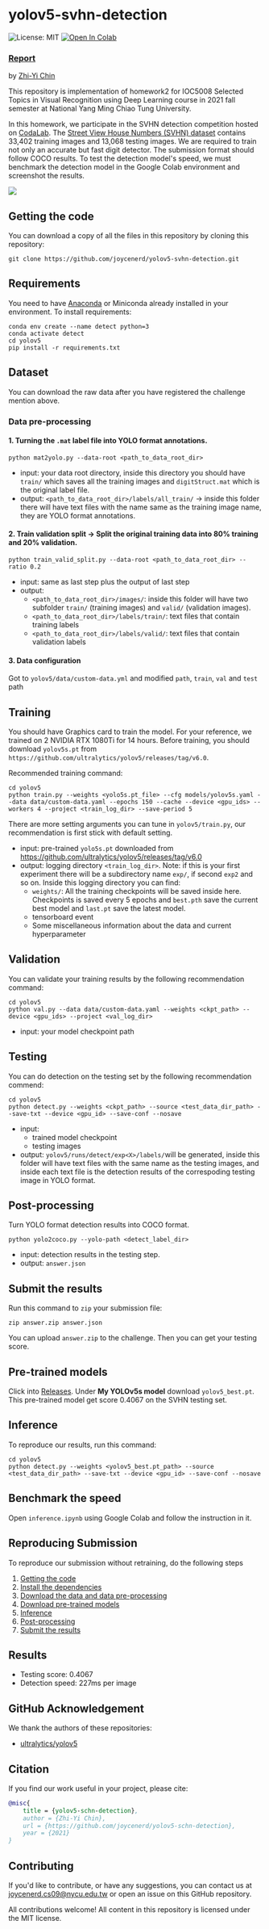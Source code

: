 # yolov5-svhn-detection
![License: MIT](https://img.shields.io/badge/License-MIT-yellow.svg) [![Open In Colab](https://colab.research.google.com/assets/colab-badge.svg)](https://colab.research.google.com/github/googlecolab/colabtools/blob/master/notebooks/colab-github-demo.ipynb)

### [Report](./REPORT.pdf)

by [Zhi-Yi Chin](https://joycenerd.github.io/)

This repository is implementation of homework2 for IOC5008 Selected Topics in Visual Recognition using Deep Learning course in 2021 fall semester at National Yang Ming Chiao Tung University.

In this homework, we participate in the SVHN detection competition hosted on [CodaLab](https://competitions.codalab.org/competitions/35888?secret_key=7e3231e6-358b-4f06-a528-0e3c8f9e328e). The [Street View House Numbers (SVHN) dataset](http://ufldl.stanford.edu/housenumbers/) contains 33,402 training images and 13,068 testing images. We are required to train not only an accurate but fast digit detector. The submission format should follow COCO results. To test the detection model's speed, we must benchmark the detection model in the Google Colab environment and screenshot the results.

<img src='./figure/val_batch1_pred.jpg'>

## Getting the code

You can download a copy of all the files in this repository by cloning this repository:

```
git clone https://github.com/joycenerd/yolov5-svhn-detection.git
```

## Requirements

You need to have [Anaconda](https://www.anaconda.com/) or Miniconda already installed in your environment. To install requirements:
```
conda env create --name detect python=3
conda activate detect
cd yolov5
pip install -r requirements.txt
```

## Dataset

You can download the raw data after you have registered the challenge mention above. 

### Data pre-processing

#### 1. Turning the `.mat` label file into YOLO format annotations.

```
python mat2yolo.py --data-root <path_to_data_root_dir>
```
* input: your data root directory, inside this directory you should have `train/` which saves all the training images and `digitStruct.mat` which is the original label file. 
* output: `<path_to_data_root_dir>/labels/all_train/` -> inside this folder there will have text files with the name same as the training image name, they are YOLO format annotations.

#### 2. Train validation split -> Split the original training data into 80% training and 20% validation.
```
python train_valid_split.py --data-root <path_to_data_root_dir> --ratio 0.2
```
* input: same as last step plus the output of last step
* output: 
    * `<path_to_data_root_dir>/images/`: inside this folder will have two subfolder `train/` (training images) and `valid/` (validation images).
    * `<path_to_data_root_dir>/labels/train/`: text files that contain training labels 
    * `<path_to_data_root_dir>/labels/valid/`: text files that contain validation labels

#### 3. Data configuration

Got to `yolov5/data/custom-data.yml` and modified `path`, `train`, `val` and `test` path


## Training

You should have Graphics card to train the model. For your reference, we trained on 2 NVIDIA RTX 1080Ti for 14 hours. Before training, you should download `yolov5s.pt` from `https://github.com/ultralytics/yolov5/releases/tag/v6.0`.

Recommended training command:
```
cd yolov5
python train.py --weights <yolo5s.pt_file> --cfg models/yolov5s.yaml --data data/custom-data.yaml --epochs 150 --cache --device <gpu_ids> --workers 4 --project <train_log_dir> --save-period 5
```
There are more setting arguments you can tune in `yolov5/train.py`, our recommendation is first stick with default setting.

* input: pre-trained `yolo5s.pt` downloaded from https://github.com/ultralytics/yolov5/releases/tag/v6.0
* output: logging directory `<train_log_dir>`. Note: if this is your first experiment there will be a subdirectory name `exp/`, if second `exp2` and so on. Inside this logging directory you can find:
  * `weights/`: All the training checkpoints will be saved inside here. Checkpoints is saved every 5 epochs and `best.pth` save the current best model and `last.pt` save the latest model.
  * tensorboard event
  * Some miscellaneous information about the data and current hyperparameter

## Validation
You can validate your training results by the following recommendation command:
```
cd yolov5
python val.py --data data/custom-data.yaml --weights <ckpt_path> --device <gpu_ids> --project <val_log_dir>
```

* input: your model checkpoint path

## Testing

You can do detection on the testing set by the following recommendation commend:
```
cd yolov5
python detect.py --weights <ckpt_path> --source <test_data_dir_path> --save-txt --device <gpu_id> --save-conf --nosave
```

* input: 
  * trained model checkpoint
  * testing images 
* output: `yolov5/runs/detect/exp<X>/labels/`will be generated, inside this folder will have text files with the same name as the testing images, and inside each text file is the detection results of the correspoding testing image in YOLO format.

## Post-processing

Turn YOLO format detection results into COCO format.
```
python yolo2coco.py --yolo-path <detect_label_dir>
```
* input: detection results in the testing step.
* output: `answer.json`

## Submit the results
Run this command to `zip` your submission file:
```
zip answer.zip answer.json
```
You can upload `answer.zip` to the challenge. Then you can get your testing score.

## Pre-trained models

Click into [Releases](https://github.com/yolov5-svhn-detection/releases). Under **My YOLOv5s model** download `yolov5_best.pt`. This pre-trained model get score 0.4067 on the SVHN testing set.

## Inference
To reproduce our results, run this command:
```
cd yolov5
python detect.py --weights <yolov5_best.pt_path> --source <test_data_dir_path> --save-txt --device <gpu_id> --save-conf --nosave
```

## Benchmark the speed
Open `inference.ipynb` using Google Colab and follow the instruction in it.

## Reproducing Submission

To reproduce our submission without retraining, do the following steps

1. [Getting the code](#getting-the-code)
2. [Install the dependencies](#requirements)
3. [Download the data and data pre-processing](#dataset)
4. [Download pre-trained models](#pre-trained-models)
5. [Inference](#inference)
6. [Post-processing](#post-processing)
6. [Submit the results](#submit-the-results)

## Results

* Testing score: 0.4067
* Detection speed: 227ms per image

## GitHub Acknowledgement
We thank the authors of these repositories:
* [ultralytics/yolov5](https://github.com/ultralytics/yolov5)

## Citation
If you find our work useful in your project, please cite:

```bibtex
@misc{
    title = {yolov5-schn-detection},
    author = {Zhi-Yi Chin},
    url = {https://github.com/joycenerd/yolov5-schn-detection},
    year = {2021}
}
```

## Contributing

If you'd like to contribute, or have any suggestions, you can contact us at [joycenerd.cs09@nycu.edu.tw](mailto:joycenerd.cs09@nycu.edu.tw) or open an issue on this GitHub repository.

All contributions welcome! All content in this repository is licensed under the MIT license.